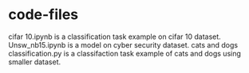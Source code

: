 # code-files
cifar 10.ipynb is a classification task example on cifar 10 dataset.
Unsw_nb15.ipynb is a model on cyber security dataset.
cats and dogs classification.py is a classifaction task example of cats and dogs using smaller dataset.
